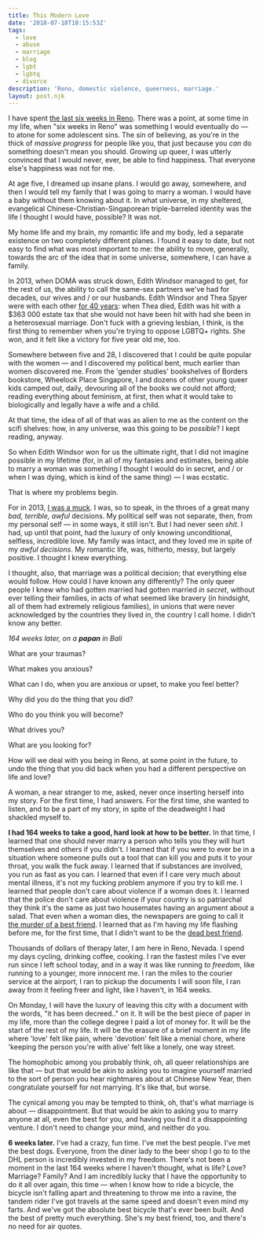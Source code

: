 ```yaml
---
title: This Modern Love
date: '2018-07-18T18:15:53Z'
tags: 
  - love
  - abuse
  - marriage
  - blog
  - lgbt
  - lgbtq
  - divorce
description: 'Reno, domestic violence, queerness, marriage.'
layout: post.njk
---
```

I have spent [the last six weeks in Reno](https://www.neatorama.com/2014/02/11/How-Reno-Became-the-Divorce-Capital-of-the-World/). There was a point, at some time in my life, when "six weeks in Reno" was something I would eventually do — to atone for some adolescent sins. The sin of believing, as you're in the thick of _massive progress_ for people like you, that just because you _can_ do something doesn't mean you should. Growing up queer, I was utterly convinced that I would never, ever, be able to find happiness. That everyone else's happiness was not for me.

At age five, I dreamed up insane plans. I would go away, somewhere, and then I would tell my family that I was going to marry a woman. I would have a baby without them knowing about it. In what universe, in my sheltered, evangelical Chinese-Christian-Singaporean triple-barreled identity was the life I thought I would have, possible? It was not.

My home life and my brain, my romantic life and my body, led a separate existence on two completely different planes. I found it easy to date, but not easy to find what was most important to me: the ability to move, generally, towards the arc of the idea that in some universe, somewhere, I can have a family.

In 2013, when DOMA was struck down, Edith Windsor managed to get, for the rest of us, the ability to call the same-sex partners we've had for decades, our wives and / or our husbands. Edith Windsor and Thea Spyer were with each other [for 40 years](https://www.theguardian.com/world/2013/jun/26/edith-windsor-thea-spyer-doma): when Thea died, Edith was hit with a $363 000 estate tax that she would not have been hit with had she been in a heterosexual marriage. Don't fuck with a grieving lesbian, I think, is the first thing to remember when you're trying to oppose LGBTQ+ rights. She won, and it felt like a victory for five year old me, too.

Somewhere between five and 28, I discovered that I could be quite popular with the women — and I discovered my political bent, much earlier than women discovered me. From the 'gender studies' bookshelves of Borders bookstore, Wheelock Place Singapore, I and dozens of other young queer kids camped out, daily, devouring all of the books we could not afford; reading everything about feminism, at first, then what it would take to biologically and legally have a wife and a child.

At that time, the idea of all of that was as alien to me as the content on the scifi shelves: how, in any universe, was this going to be _possible_? I kept reading, anyway.

So when Edith Windsor won for us the ultimate right, that I did not imagine possible in my lifetime (for, in all of my fantasies and estimates, being able to marry a woman was something I thought I would do in secret, and / or when I was dying, which is kind of the same thing) — I was ecstatic.

That is where my problems begin.

For in 2013, [I was a muck](http://popagandhi.com/2012/11/left-leaving/). I was, so to speak, in the throes of a great many _bad, terrible, awful_ decisions. My political self was not separate, then, from my personal self — in some ways, it still isn't. But I had never seen _shit_. I had, up until that point, had the luxury of only knowing unconditional, selfless, incredible love. My family was intact, and they loved me in spite of my _awful decisions_. My romantic life, was, hitherto, messy, but largely positive. I thought I knew everything.

I thought, also, that marriage was a political decision; that everything else would follow. How could I have known any differently? The only queer people I knew who had gotten married had gotten married _in secret_, without ever telling their families, in acts of what seemed like bravery (in hindsight, all of them had extremely religious families), in unions that were never acknowledged by the countries they lived in, the country I call home. I didn't know any better.

_164 weeks later, on a **papan** in Bali_

What are your traumas?

What makes you anxious?

What can I do, when you are anxious or upset, to make you feel better?

Why did you do the thing that you did?

Who do you think you will become?

What drives you?

What are you looking for?

How will we deal with you being in Reno, at some point in the future, to undo the thing that you did back when you had a different perspective on life and love?

A woman, a near stranger to me, asked, never once inserting herself into my story. For the first time, I had answers. For the first time, she wanted to listen, and to be a part of my story, in spite of the deadweight I had shackled myself to.

**I had 164 weeks to take a good, hard look at how to be better.** In that time, I learned that one should never marry a person who tells you they will hurt themselves and others if you didn't. I learned that if you were to ever be in a situation where someone pulls out a tool that can kill you and puts it to your throat, you walk the fuck away. I learned that if substances are involved, you run as fast as you can. I learned that even if I care very much about mental illness, it's not my fucking problem anymore if you try to kill me. I learned that people don't care about violence if a woman does it. I learned that the police don't care about violence if your country is so patriarchal they think it's the same as just two housemates having an argument about a salad. That even when a woman dies, the newspapers are going to call it [the murder of a best friend](https://www.straitstimes.com/singapore/courts-crime/woman-gets-12-12-years-for-killing-best-friend). I learned that as I'm having my life flashing before me, for the first time, that I didn't want to be the [dead
best friend](https://www.straitstimes.com/singapore/courts-crime/woman-gets-12-12-years-for-killing-best-friend).

Thousands of dollars of therapy later, I am here in Reno, Nevada. I spend my days cycling, drinking coffee, cooking. I ran the fastest miles I've ever run since I left school today, and in a way it was like running _to freedom_, like running to a younger, more innocent me. I ran the miles to the courier service at the airport, I ran to pickup the documents I will soon file, I ran away from it feeling freer and light, like I haven't, in 164 weeks.

On Monday, I will have the luxury of leaving this city with a document with the words, "it has been decreed.." on it. It will be the best piece of paper in my life, more than the college degree I paid a lot of money for. It will be the start of the rest of my life. It will be the erasure of a brief moment in my life where 'love' felt like pain, where 'devotion' felt like a menial chore, where 'keeping the person you're with alive' felt like a lonely, one way street.

The homophobic among you probably think, oh, all queer relationships are like that — but that would be akin to asking you to imagine yourself married to the sort of person you hear nightmares about at Chinese New Year, then congratulate yourself for not marrying. It's like that, but worse.

The cynical among you may be tempted to think, oh, that's what marriage is about — disappointment. But that would be akin to asking you to marry anyone at all, even the best for you, and having you find it a disappointing venture. I don't need to change your mind, and neither do you.

**6 weeks later.** I've had a crazy, fun time. I've met the best people. I've met the best dogs. Everyone, from the diner lady to the beer shop I go to to the DHL person is incredibly invested in my freedom. There's not been a moment in the last 164 weeks where I haven't thought, what is life? Love? Marriage? Family? And I am incredibly lucky that I have the opportunity to do it all over again, this time — when I know how to ride a bicycle, the bicycle isn't falling apart and threatening to throw me into a ravine, the tandem rider I've got travels at the same speed and doesn't even mind my farts. And we've got the absolute best bicycle that's ever been built. And the best of pretty much everything. She's my best friend, too, and there's no need for air quotes.
